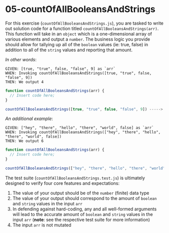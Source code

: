 # 05-countOfAllBooleansAndStrings

For this exercise (`countOfAllBooleansAndStrings.js`), you are tasked to write out solution code for a function titled `countOfAllBooleansAndStrings(arr)`. This function will take in an `object` which is a one-dimensional array of various elements and output a `number`. The business logic you provide should allow for tallying up all of the `boolean` values (ie: true, false) in addition to all of the `string` values and reporting that amount.

_In other words_:

```
GIVEN: [true, "true", false, "false", 9] as `arr`
WHEN: Invoking countOfAllBooleansAndStrings([true, "true", false, "false", 9])
THEN: We output 4
```

```js
function countOfAllBooleansAndStrings(arr) {
  // Insert code here;
}

countOfAllBooleansAndStrings([true, "true", false, "false", 9]) -----> 4;
```

_An additional example_:

```
GIVEN: ["hey", "there", "hello", "there", "world", false] as `arr`
WHEN: Invoking countOfAllBooleansAndStrings(["hey", "there", "hello", "there", "world", false])
THEN: We output 6
```

```js
function countOfAllBooleansAndStrings(arr) {
  // Insert code here;
}

countOfAllBooleansAndStrings(["hey", "there", "hello", "there", "world", false]) -----> 6;
```

The test suite (`countOfAllBooleansAndStrings.test.js`) is ultimately designed to verify four core features and expectations:

1) The value of your output should be of the `number` (finite) data type 
2) The value of your output should correspond to the amount of `boolean` and `string` values in the input `arr`
3) In defending against hard-coding, any and all well-formed arguments will lead to the accurate amount of `boolean` and `string` values in the input `arr` (**note**: see the respective test suite for more information)
4) The input `arr` is not mutated